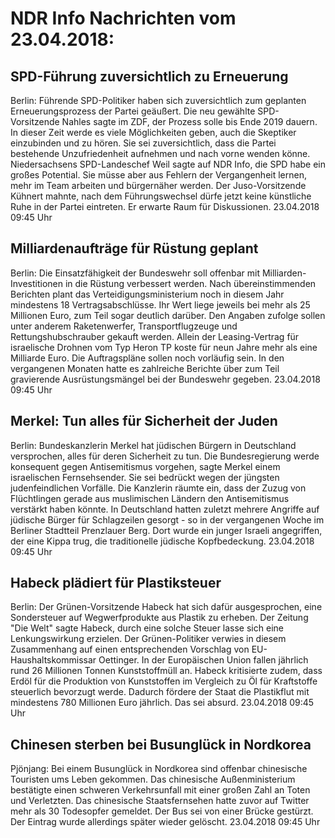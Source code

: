 # NDR Info Nachrichten vom 23.04.2018:


## SPD-Führung zuversichtlich zu Erneuerung
Berlin:	Führende SPD-Politiker haben sich zuversichtlich zum geplanten Erneuerungsprozess der Partei geäußert. Die neu gewählte SPD-Vorsitzende Nahles sagte im ZDF, der Prozess solle bis Ende 2019 dauern. In dieser Zeit werde es viele Möglichkeiten geben, auch die Skeptiker einzubinden und zu hören. Sie sei zuversichtlich, dass die Partei bestehende Unzufriedenheit aufnehmen und nach vorne wenden könne. Niedersachsens SPD-Landeschef Weil sagte auf NDR Info, die SPD habe ein großes Potential. Sie müsse aber aus Fehlern der Vergangenheit lernen, mehr im Team arbeiten und bürgernäher werden. Der Juso-Vorsitzende Kühnert mahnte, nach dem Führungswechsel dürfe jetzt keine künstliche Ruhe in der Partei eintreten. Er erwarte Raum für Diskussionen. 23.04.2018 09:45 Uhr 

## Milliardenaufträge für Rüstung geplant
Berlin:	Die Einsatzfähigkeit der Bundeswehr soll offenbar mit Milliarden-Investitionen in die Rüstung verbessert werden. Nach übereinstimmenden Berichten plant das Verteidigungsministerium noch in diesem Jahr mindestens 18 Vertragsabschlüsse. Ihr Wert liege jeweils bei mehr als 25 Millionen Euro, zum Teil sogar deutlich darüber. Den Angaben zufolge sollen unter anderem Raketenwerfer, Transportflugzeuge und Rettungshubschrauber gekauft werden. Allein der Leasing-Vertrag für israelische Drohnen vom Typ Heron TP koste für neun Jahre mehr als eine Milliarde Euro. Die Auftragspläne sollen noch vorläufig sein. In den vergangenen Monaten hatte es zahlreiche Berichte über zum Teil gravierende Ausrüstungsmängel bei der Bundeswehr gegeben. 23.04.2018 09:45 Uhr 

## Merkel: Tun alles für Sicherheit der Juden
Berlin: Bundeskanzlerin Merkel hat jüdischen Bürgern in Deutschland versprochen, alles für deren Sicherheit zu tun. Die Bundesregierung werde konsequent gegen Antisemitismus vorgehen, sagte Merkel einem israelischen Fernsehsender. Sie sei bedrückt wegen der jüngsten judenfeindlichen Vorfälle. Die Kanzlerin räumte ein, dass der Zuzug von Flüchtlingen gerade aus muslimischen Ländern den Antisemitismus verstärkt haben könnte. In Deutschland hatten zuletzt mehrere Angriffe auf jüdische Bürger für Schlagzeilen gesorgt - so in der vergangenen Woche im Berliner Stadtteil Prenzlauer Berg. Dort wurde ein junger Israeli angegriffen, der eine Kippa trug, die traditionelle jüdische Kopfbedeckung. 23.04.2018 09:45 Uhr 

## Habeck plädiert für Plastiksteuer
Berlin: Der Grünen-Vorsitzende Habeck hat sich dafür ausgesprochen, eine Sondersteuer auf Wegwerfprodukte aus Plastik zu erheben. Der Zeitung "Die Welt" sagte Habeck, durch eine solche Steuer lasse sich eine Lenkungswirkung erzielen. Der Grünen-Politiker verwies in diesem Zusammenhang auf einen entsprechenden Vorschlag von EU-Haushaltskommissar Oettinger. In der Europäischen Union fallen jährlich rund 26 Millionen Tonnen Kunststoffmüll an. Habeck kritisierte zudem, dass Erdöl für die Produktion von Kunststoffen im Vergleich zu Öl für Kraftstoffe steuerlich bevorzugt werde. Dadurch fördere der Staat die Plastikflut mit mindestens 780 Millionen Euro jährlich. Das sei absurd. 23.04.2018 09:45 Uhr 

## Chinesen sterben bei Busunglück in Nordkorea
Pjönjang: Bei einem Busunglück in Nordkorea sind offenbar chinesische Touristen ums Leben gekommen. Das chinesische Außenministerium bestätigte einen schweren Verkehrsunfall mit einer großen Zahl an Toten und Verletzten. Das chinesische Staatsfernsehen hatte zuvor auf Twitter mehr als 30 Todesopfer gemeldet. Der Bus sei von einer Brücke gestürzt. Der Eintrag wurde allerdings später wieder gelöscht. 23.04.2018 09:45 Uhr 
